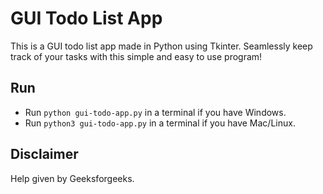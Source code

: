 # GUI Todo List App
This is a GUI todo list app made in Python using Tkinter. Seamlessly keep track of your tasks with this simple and easy to use program!

## Run

- Run `python gui-todo-app.py` in a terminal if you have Windows.
- Run `python3 gui-todo-app.py` in a terminal if you have Mac/Linux.

## Disclaimer

Help given by Geeksforgeeks.
